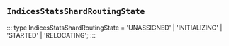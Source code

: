 ## `IndicesStatsShardRoutingState`
:::
type IndicesStatsShardRoutingState = 'UNASSIGNED' | 'INITIALIZING' | 'STARTED' | 'RELOCATING';
:::
